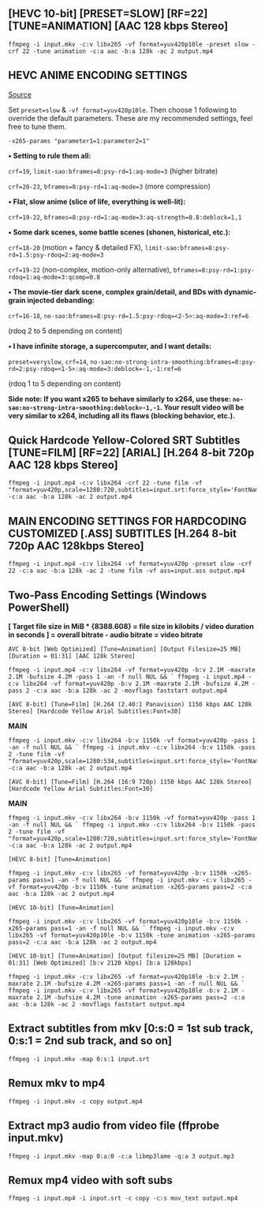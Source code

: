 ## [HEVC 10-bit] [PRESET=SLOW] [RF=22] [TUNE=ANIMATION] [AAC 128 kbps Stereo]

```
ffmpeg -i input.mkv -c:v libx265 -vf format=yuv420p10le -preset slow -crf 22 -tune animation -c:a aac -b:a 128k -ac 2 output.mp4
```

## HEVC ANIME ENCODING SETTINGS

[Source](https://kokomins.wordpress.com/2019/10/10/anime-encoding-guide-for-x265-and-why-to-never-use-flac/)

Set `preset=slow` & `-vf format=yuv420p10le`. Then choose 1 following to override the default parameters. These are my recommended settings, feel free to tune them.

`-x265-params "parameter1=1:parameter2=1"`

**• Setting to rule them all:** 

`crf=19`, `limit-sao:bframes=8:psy-rd=1:aq-mode=3` (higher bitrate)

`crf=20-23`, `bframes=8:psy-rd=1:aq-mode=3` (more compression)
		
**• Flat, slow anime (slice of life, everything is well-lit):** 

`crf=19-22`, `bframes=8:psy-rd=1:aq-mode=3:aq-strength=0.8:deblock=1,1`
		
**• Some dark scenes, some battle scenes (shonen, historical, etc.):** 

`crf=18-20` (motion + fancy & detailed FX), `limit-sao:bframes=8:psy-rd=1.5:psy-rdoq=2:aq-mode=3`

`crf=19-22` (non-complex, motion-only alternative), `bframes=8:psy-rd=1:psy-rdoq=1:aq-mode=3:qcomp=0.8`
		
**• The movie-tier dark scene, complex grain/detail, and BDs with dynamic-grain injected debanding:** 

`crf=16-18`, `no-sao:bframes=8:psy-rd=1.5:psy-rdoq=<2-5>:aq-mode=3:ref=6` 

(rdoq 2 to 5 depending on content)
			
**• I have infinite storage, a supercomputer, and I want details:** 
	
`preset=veryslow`, `crf=14`, `no-sao:no-strong-intra-smoothing:bframes=8:psy-rd=2:psy-rdoq=<1-5>:aq-mode=3:deblock=-1,-1:ref=6` 

(rdoq 1 to 5 depending on content)

**Side note: If you want x265 to behave similarly to x264, use these: `no-sao:no-strong-intra-smoothing:deblock=-1,-1`. Your result video will be very similar to x264, including all its flaws (blocking behavior, etc.).**

## Quick Hardcode Yellow-Colored SRT Subtitles [TUNE=FILM] [RF=22] [ARIAL] [H.264 8-bit 720p AAC 128 kbps Stereo]

```
ffmpeg -i input.mp4 -c:v libx264 -crf 22 -tune film -vf "format=yuv420p,scale=1280:720,subtitles=input.srt:force_style='FontName=Arial,FontSize=33,PrimaryColour=&H0000FFFF,BackColour=&H00000000,Outline=0.5,Shadow=0.3,MarginV=20'" -c:a aac -b:a 128k -ac 2 output.mp4
```

## MAIN ENCODING SETTINGS FOR HARDCODING CUSTOMIZED [.ASS] SUBTITLES [H.264 8-bit 720p AAC 128kbps Stereo]

```
ffmpeg -i input.mp4 -c:v libx264 -vf format=yuv420p -preset slow -crf 22 -c:a aac -b:a 128k -ac 2 -tune film -vf ass=input.ass output.mp4
```

## Two-Pass Encoding Settings (Windows PowerShell)

**[ Target file size in MiB * {8388.608} = file size in kilobits / video duration in seconds ] = overall bitrate - audio bitrate = video bitrate**

`AVC 8-bit [Web Optimized] [Tune=Animation] [Output Filesize=25 MB] [Duration = 01:31] [AAC 128k Stereo] `
```
ffmpeg -i input.mp4 -c:v libx264 -vf format=yuv420p -b:v 2.1M -maxrate 2.1M -bufsize 4.2M -pass 1 -an -f null NUL && ` ffmpeg -i input.mp4 -c:v libx264 -vf format=yuv420p -b:v 2.1M -maxrate 2.1M -bufsize 4.2M -pass 2 -c:a aac -b:a 128k -ac 2 -movflags faststart output.mp4
```

`[AVC 8-bit] [Tune=Film] [H.264 (2.40:1 Panavision) 1150 kbps AAC 128k Stereo] [Hardcode Yellow Arial Subtitles:Font=30]` 

**MAIN**
```
ffmpeg -i input.mkv -c:v libx264 -b:v 1150k -vf format=yuv420p -pass 1 -an -f null NUL && ` ffmpeg -i input.mkv -c:v libx264 -b:v 1150k -pass 2 -tune film -vf "format=yuv420p,scale=1280:534,subtitles=input.srt:force_style='FontName=Arial,FontSize=30,PrimaryColour=&H0000FFFF,BackColour=&H00000000,Outline=0.5,Shadow=0.3,MarginV=20'" -c:a aac -b:a 128k -ac 2 output.mp4
```

`[AVC 8-bit] [Tune=Film] [H.264 (16:9 720p) 1150 kbps AAC 128k Stereo] [Hardcode Yellow Arial Subtitles:Font=30]`

**MAIN**
```
ffmpeg -i input.mkv -c:v libx264 -b:v 1150k -vf format=yuv420p -pass 1 -an -f null NUL && ` ffmpeg -i input.mkv -c:v libx264 -b:v 1150k -pass 2 -tune film -vf "format=yuv420p,scale=1280:720,subtitles=input.srt:force_style='FontName=Arial,FontSize=30,PrimaryColour=&H0000FFFF,BackColour=&H00000000,Outline=0.5,Shadow=0.3,MarginV=20'" -c:a aac -b:a 128k -ac 2 output.mp4
```

`[HEVC 8-bit] [Tune=Animation]`
```
ffmpeg -i input.mkv -c:v libx265 -vf format=yuv420p -b:v 1150k -x265-params pass=1 -an -f null NUL && ` ffmpeg -i input.mkv -c:v libx265 -vf format=yuv420p -b:v 1150k -tune animation -x265-params pass=2 -c:a aac -b:a 128k -ac 2 output.mp4
```

`[HEVC 10-bit] [Tune=Animation]`
```
ffmpeg -i input.mkv -c:v libx265 -vf format=yuv420p10le -b:v 1150k -x265-params pass=1 -an -f null NUL && ` ffmpeg -i input.mkv -c:v libx265 -vf format=yuv420p10le -b:v 1150k -tune animation -x265-params pass=2 -c:a aac -b:a 128k -ac 2 output.mp4
```

`[HEVC 10-bit] [Tune=Animation] [Output filesize=25 MB] [Duration = 01:31] [Web Optimized] [b:v 2120 kbps] [b:a 128kbps]`
```
ffmpeg -i input.mkv -c:v libx265 -vf format=yuv420p10le -b:v 2.1M -maxrate 2.1M -bufsize 4.2M -x265-params pass=1 -an -f null NUL && ` ffmpeg -i input.mkv -c:v libx265 -vf format=yuv420p10le -b:v 2.1M -maxrate 2.1M -bufsize 4.2M -tune animation -x265-params pass=2 -c:a aac -b:a 128k -ac 2 -movflags faststart output.mp4
```

## Extract subtitles from mkv [0:s:0 = 1st sub track, 0:s:1 = 2nd sub track, and so on]
```
ffmpeg -i input.mkv -map 0:s:1 input.srt
```

## Remux mkv to mp4
```
ffmpeg -i input.mkv -c copy output.mp4
```

## Extract mp3 audio from video file (ffprobe input.mkv)
```
ffmpeg -i input.mkv -map 0:a:0 -c:a libmp3lame -q:a 3 output.mp3
```

## Remux mp4 video with soft subs
```
ffmpeg -i input.mp4 -i input.srt -c copy -c:s mov_text output.mp4
```
